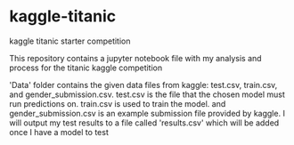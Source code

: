 # kaggle-titanic  
kaggle titanic starter competition  

This repository contains a jupyter notebook file with my analysis and process for the titanic kaggle competition

'Data' folder contains the given data files from kaggle: test.csv, train.csv, and gender_submission.csv.
test.csv is the file that the chosen model must run predictions on. 
train.csv is used to train the model.
and gender_submission.csv is an example submission file provided by kaggle.
I will output my test results to a file called 'results.csv' which will be added once I have a model to test

